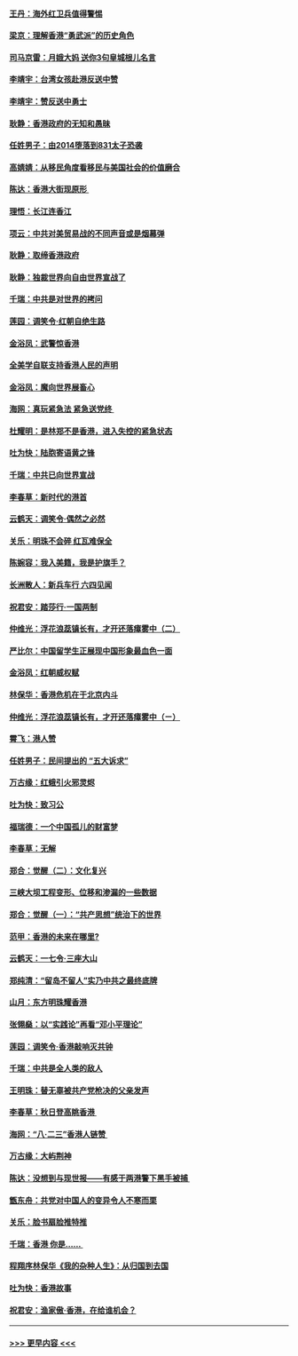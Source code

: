#### [王丹：海外红卫兵值得警惕](../pages/nsc993/n11498138.md?t=09041700) 
#### [梁京：理解香港“勇武派”的历史角色](../pages/nsc993/n11498006.md?t=09041700) 
#### [司马京雷：月娥大妈  送你3句皇城根儿名言](../pages/nsc993/n11497885.md?t=09041700) 
#### [李靖宇：台湾女孩赴港反送中赞](../pages/nsc993/n11497721.md?t=09041700) 
#### [李靖宇：赞反送中勇士](../pages/nsc993/n11497452.md?t=09041700) 
#### [耿静：香港政府的无知和愚昧](../pages/nsc993/n11494238.md?t=09041700) 
#### [任姓男子：由2014堕落到831太子恐袭](../pages/nsc993/n11496683.md?t=09041700) 
#### [高婧婧：从移民角度看移民与美国社会的价值磨合](../pages/nsc993/n11495757.md?t=09041700) 
#### [陈达：香港大街现原形 ](../pages/nsc993/n11495441.md?t=09041700) 
#### [理悟：长江连香江](../pages/nsc993/n11495377.md?t=09041700) 
#### [项云：中共对美贸易战的不同声音或是烟幕弹](../pages/nsc993/n11494929.md?t=09041700) 
#### [耿静：取缔香港政府](../pages/nsc993/n11494218.md?t=09041700) 
#### [耿静：独裁世界向自由世界宣战了](../pages/nsc993/n11494190.md?t=09041700) 
#### [千瑞：中共是对世界的拷问](../pages/nsc993/n11493021.md?t=09041700) 
#### [莲园：调笑令‧红朝自绝生路](../pages/nsc993/n11493011.md?t=09041700) 
#### [金浴凤：武警惊香港](../pages/nsc993/n11492994.md?t=09041700) 
#### [全美学自联支持香港人民的声明](../pages/nsc993/n11492630.md?t=09041700) 
#### [金浴凤：魔向世界展畜心](../pages/nsc993/n11492599.md?t=09041700) 
#### [海网：真玩紧急法 紧急送党终 ](../pages/nsc993/n11492535.md?t=09041700) 
#### [杜耀明：是林郑不是香港，进入失控的紧急状态](../pages/nsc993/n11491420.md?t=09041700) 
#### [吐为快：陆胞寄语黄之锋](../pages/nsc993/n11491117.md?t=09041700) 
#### [千瑞：中共已向世界宣战](../pages/nsc993/n11490123.md?t=09041700) 
#### [李春草：新时代的港首](../pages/nsc993/n11489864.md?t=09041700) 
#### [云鹤天：调笑令·偶然之必然](../pages/nsc993/n11489701.md?t=09041700) 
#### [关乐：明珠不会碎 红瓦难保全](../pages/nsc993/n11489647.md?t=09041700) 
#### [陈婉容：我入美籍，我是护旗手？](../pages/nsc993/n11487908.md?t=09041700) 
#### [长洲散人：新兵车行 六四见闻](../pages/nsc993/n11487729.md?t=09041700) 
#### [祝君安：踏莎行‧一国两制](../pages/nsc993/n11487699.md?t=09041700) 
#### [仲维光：浮花浪蕊镇长有，才开还落瘴雾中（二）](../pages/nsc993/n11483286.md?t=09041700) 
#### [严比尔：中国留学生正展现中国形象最血色一面](../pages/nsc993/n11485145.md?t=09041700) 
#### [金浴凤：红朝威权赋](../pages/nsc993/n11485191.md?t=09041700) 
#### [林保华：香港危机在于北京内斗](../pages/nsc993/n11484593.md?t=09041700) 
#### [仲维光：浮花浪蕊镇长有，才开还落瘴雾中（ㄧ）](../pages/nsc993/n11483259.md?t=09041700) 
#### [霄飞：港人赞](../pages/nsc993/n11482957.md?t=09041700) 
#### [任姓男子：民间提出的 “五大诉求”](../pages/nsc993/n11482897.md?t=09041700) 
#### [万古缘：红蛾引火邪灵烬](../pages/nsc993/n11482886.md?t=09041700) 
#### [吐为快：致习公](../pages/nsc993/n11482867.md?t=09041700) 
#### [福瑞德：一个中国孤儿的财富梦](../pages/nsc993/n11482817.md?t=09041700) 
#### [李春草：无解](../pages/nsc993/n11482791.md?t=09041700) 
#### [郑合：觉醒（二）：文化复兴](../pages/nsc993/n11478025.md?t=09041700) 
#### [三峡大坝工程变形、位移和渗漏的一些数据](../pages/nsc993/n11478232.md?t=09041700) 
#### [郑合：觉醒（一）：“共产思想”统治下的世界](../pages/nsc993/n11477663.md?t=09041700) 
#### [范甲：香港的未来在哪里?](../pages/nsc993/n11477249.md?t=09041700) 
#### [云鹤天：一七令·三座大山](../pages/nsc993/n11477192.md?t=09041700) 
#### [郑纯清：“留岛不留人”实乃中共之最终底牌](../pages/nsc993/n11476160.md?t=09041700) 
#### [山月：东方明珠耀香港](../pages/nsc993/n11476077.md?t=09041700) 
#### [张翎燊：以“实践论”再看“邓小平理论”](../pages/nsc993/n11475733.md?t=09041700) 
#### [莲园：调笑令‧香港敲响灭共钟](../pages/nsc993/n11475723.md?t=09041700) 
#### [千瑞：中共是全人类的敌人](../pages/nsc993/n11475329.md?t=09041700) 
#### [王明珠：替无辜被共产党枪决的父亲发声](../pages/nsc993/n11474570.md?t=09041700) 
#### [李春草：秋日登高眺香港 ](../pages/nsc993/n11474491.md?t=09041700) 
#### [海网：“八·二三”香港人链赞 ](../pages/nsc993/n11474538.md?t=09041700) 
#### [万古缘：大屿荆神](../pages/nsc993/n11474401.md?t=09041700) 
#### [陈达：没想到与现世报——有感于两港警下黑手被捕 ](../pages/nsc993/n11472557.md?t=09041700) 
#### [甑东舟：共党对中国人的变异令人不寒而栗](../pages/nsc993/n11472496.md?t=09041700) 
#### [关乐：脸书扇脸推特推](../pages/nsc993/n11472488.md?t=09041700) 
#### [千瑞：香港  你是…… ](../pages/nsc993/n11472459.md?t=09041700) 
#### [程翔序林保华《我的杂种人生》：从归国到去国](../pages/nsc993/n11472369.md?t=09041700) 
#### [吐为快：香港故事](../pages/nsc993/n11471931.md?t=09041700) 
#### [祝君安：渔家傲‧香港，在给谁机会？](../pages/nsc993/n11469718.md?t=09041700) 

----
#### [ >>> 更早内容 <<< ](../indexes/nsc993-earlier.md)
